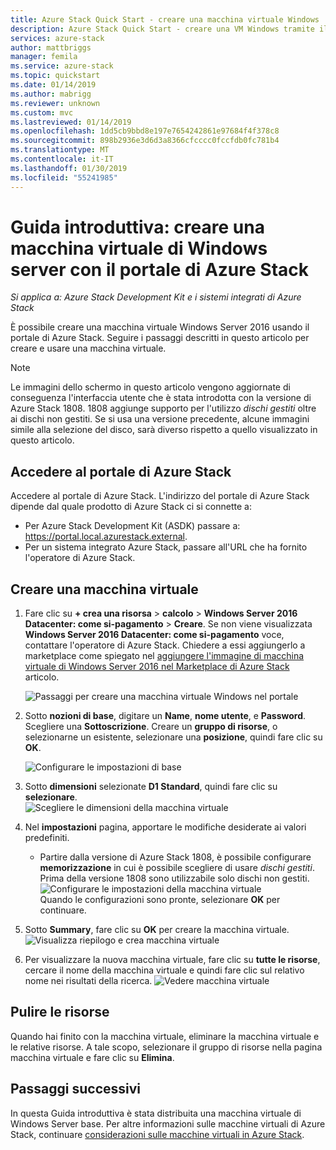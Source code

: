 ```yaml
---
title: Azure Stack Quick Start - creare una macchina virtuale Windows
description: Azure Stack Quick Start - creare una VM Windows tramite il portale
services: azure-stack
author: mattbriggs
manager: femila
ms.service: azure-stack
ms.topic: quickstart
ms.date: 01/14/2019
ms.author: mabrigg
ms.reviewer: unknown
ms.custom: mvc
ms.lastreviewed: 01/14/2019
ms.openlocfilehash: 1dd5cb9bbd8e197e7654242861e97684f4f378c8
ms.sourcegitcommit: 898b2936e3d6d3a8366cfcccc0fccfdb0fc781b4
ms.translationtype: MT
ms.contentlocale: it-IT
ms.lasthandoff: 01/30/2019
ms.locfileid: "55241985"
---
```

# <a name="quickstart-create-a-windows-server-virtual-machine-with-the-azure-stack-portal"></a>Guida introduttiva: creare una macchina virtuale di Windows server con il portale di Azure Stack

*Si applica a: Azure Stack Development Kit e i sistemi integrati di Azure Stack*

È possibile creare una macchina virtuale Windows Server 2016 usando il portale di Azure Stack. Seguire i passaggi descritti in questo articolo per creare e usare una macchina virtuale.

> [!NOTE]  
> Le immagini dello schermo in questo articolo vengono aggiornate di conseguenza l'interfaccia utente che è stata introdotta con la versione di Azure Stack 1808. 1808 aggiunge supporto per l'utilizzo *dischi gestiti* oltre ai dischi non gestiti. Se si usa una versione precedente, alcune immagini simile alla selezione del disco, sarà diverso rispetto a quello visualizzato in questo articolo.  


## <a name="sign-in-to-the-azure-stack-portal"></a>Accedere al portale di Azure Stack

Accedere al portale di Azure Stack. L'indirizzo del portale di Azure Stack dipende dal quale prodotto di Azure Stack ci si connette a:

* Per Azure Stack Development Kit (ASDK) passare a: https://portal.local.azurestack.external.
* Per un sistema integrato Azure Stack, passare all'URL che ha fornito l'operatore di Azure Stack.

## <a name="create-a-virtual-machine"></a>Creare una macchina virtuale

1. Fare clic su **+ crea una risorsa** > **calcolo** > **Windows Server 2016 Datacenter: come si-pagamento**  >   **Creare**. Se non viene visualizzata **Windows Server 2016 Datacenter: come si-pagamento** voce, contattare l'operatore di Azure Stack. Chiedere a essi aggiungerlo a marketplace come spiegato nel [aggiungere l'immagine di macchina virtuale di Windows Server 2016 nel Marketplace di Azure Stack](../azure-stack-add-default-image.md) articolo.

    ![Passaggi per creare una macchina virtuale Windows nel portale](media/azure-stack-quick-windows-portal/image01.png)
2. Sotto **nozioni di base**, digitare un **Name**, **nome utente**, e **Password**. Scegliere una **Sottoscrizione**. Creare un **gruppo di risorse**, o selezionarne un esistente, selezionare una **posizione**, quindi fare clic su **OK**.

    ![Configurare le impostazioni di base](media/azure-stack-quick-windows-portal/image02.png)
3. Sotto **dimensioni** selezionate **D1 Standard**, quindi fare clic su **selezionare**.  
    ![Scegliere le dimensioni della macchina virtuale](media/azure-stack-quick-windows-portal/image03.png)

4. Nel **impostazioni** pagina, apportare le modifiche desiderate ai valori predefiniti.
   - Partire dalla versione di Azure Stack 1808, è possibile configurare **memorizzazione** in cui è possibile scegliere di usare *dischi gestiti*. Prima della versione 1808 sono utilizzabile solo dischi non gestiti.  
   ![Configurare le impostazioni della macchina virtuale](media/azure-stack-quick-windows-portal/image04.png)  
   Quando le configurazioni sono pronte, selezionare **OK** per continuare.

5. Sotto **Summary**, fare clic su **OK** per creare la macchina virtuale.
    ![Visualizza riepilogo e crea macchina virtuale](media/azure-stack-quick-windows-portal/image05.png)

6. Per visualizzare la nuova macchina virtuale, fare clic su **tutte le risorse**, cercare il nome della macchina virtuale e quindi fare clic sul relativo nome nei risultati della ricerca.
    ![Vedere macchina virtuale](media/azure-stack-quick-windows-portal/image06.png)

## <a name="clean-up-resources"></a>Pulire le risorse

Quando hai finito con la macchina virtuale, eliminare la macchina virtuale e le relative risorse. A tale scopo, selezionare il gruppo di risorse nella pagina macchina virtuale e fare clic su **Elimina**.

## <a name="next-steps"></a>Passaggi successivi

In questa Guida introduttiva è stata distribuita una macchina virtuale di Windows Server base. Per altre informazioni sulle macchine virtuali di Azure Stack, continuare [considerazioni sulle macchine virtuali in Azure Stack](azure-stack-vm-considerations.md).

